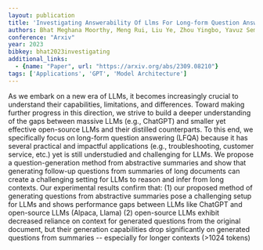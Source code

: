 ```yaml
---
layout: publication
title: 'Investigating Answerability Of Llms For Long-form Question Answering'
authors: Bhat Meghana Moorthy, Meng Rui, Liu Ye, Zhou Yingbo, Yavuz Semih
conference: "Arxiv"
year: 2023
bibkey: bhat2023investigating
additional_links:
  - {name: "Paper", url: "https://arxiv.org/abs/2309.08210"}
tags: ['Applications', 'GPT', 'Model Architecture']
---
```

As we embark on a new era of LLMs, it becomes increasingly crucial to
understand their capabilities, limitations, and differences. Toward making
further progress in this direction, we strive to build a deeper understanding
of the gaps between massive LLMs (e.g., ChatGPT) and smaller yet effective
open-source LLMs and their distilled counterparts. To this end, we specifically
focus on long-form question answering (LFQA) because it has several practical
and impactful applications (e.g., troubleshooting, customer service, etc.) yet
is still understudied and challenging for LLMs. We propose a
question-generation method from abstractive summaries and show that generating
follow-up questions from summaries of long documents can create a challenging
setting for LLMs to reason and infer from long contexts. Our experimental
results confirm that: (1) our proposed method of generating questions from
abstractive summaries pose a challenging setup for LLMs and shows performance
gaps between LLMs like ChatGPT and open-source LLMs (Alpaca, Llama) (2)
open-source LLMs exhibit decreased reliance on context for generated questions
from the original document, but their generation capabilities drop
significantly on generated questions from summaries -- especially for longer
contexts (>1024 tokens)
